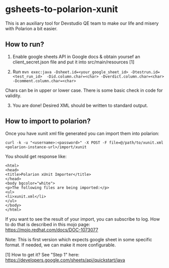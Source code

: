# gsheets-to-polarion-xunit

This is an auxiliary tool for Devstudio QE team to make our life and misery with Polarion a bit easier.

## How to run?
1) Enable google sheets API in Google docs & obtain yoursef an client_secret.json file and put it into src/main/resources [1]

2) Run 
`mvn exec:java -Dsheet.id=<your_google_sheet_id> -Dtestrun.id=<test_run_id>  -Did.column.char=<char> -Dverdict.column.char=<char> -Dcomment.column.char=<char>`

Chars can be in upper or lower case. There is some basic check in code for validity.

3) You are done! Desired XML should be written to standard output.

## How to import to polarion?
Once you have xunit xml file generated you can import them into polarion:
```
curl -k -u "<username>:<password>" -X POST -F file=@/path/to/xunit.xml <polarion-instance-url>/import/xunit
```
You should get response like:
```
<html>
<head>
<title>Polarion xUnit Importer</title>
</head>
<body bgcolor="white">
<p>The following files are being imported:</p>
<ul>
<li>xunit.xml</li>
</ul>
</body>
</html>
```
If you want to see the result of your import, you can subscribe to log. How to do that is described in this mojo page: https://mojo.redhat.com/docs/DOC-1073077

Note:
This is first version which expects google sheet in some specific format. If needed, we can make it more configurable.


[1] How to get it? See "Step 1" here: https://developers.google.com/sheets/api/quickstart/java

